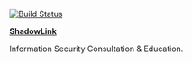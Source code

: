[![Build Status](https://travis-ci.org/ckreon/ww-shadowlink-site.svg?branch=master)](https://travis-ci.org/ckreon/ww-shadowlink-site)

**[ShadowLink](http://shadowlinkit.com)**

Information Security Consultation & Education.